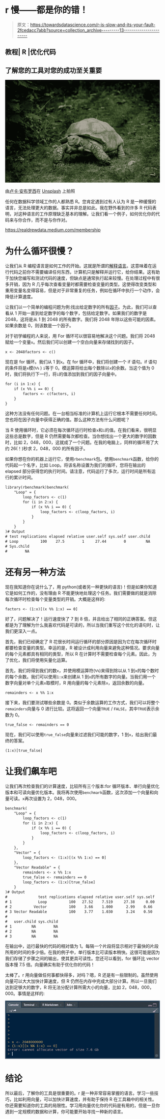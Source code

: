 # r 慢——都是你的错！

> 原文：<https://towardsdatascience.com/r-is-slow-and-its-your-fault-2fcedacc7abb?source=collection_archive---------13----------------------->

## 教程| R |优化代码

## 了解您的工具对您的成功至关重要

![](img/43c6196448b0fc63c45b996cef395ab1.png)

由[卢卡·安布罗西](https://unsplash.com/@lucambro?utm_source=medium&utm_medium=referral)在 [Unsplash](https://unsplash.com?utm_source=medium&utm_medium=referral) 上拍照

任何在数据科学领域工作的人都熟悉 R。您肯定遇到过有人认为 R 是一种缓慢的语言，无法处理更大的数据。事实并非总是如此。我在野外看到的许多 R 代码表明，对这种语言的工作原理缺乏基本的理解。让我们看一个例子，如何优化你的代码来与你合作，而不是与你作对。

<https://realdrewdata.medium.com/membership>  

# 为什么循环很慢？

让我们从 R 编程语言是如何工作的开始。这就是所谓的[解释语言](https://www.geeksforgeeks.org/difference-between-compiled-and-interpreted-language/)。这意味着在运行代码之前你不需要编译任何东西，计算机只是解释并运行它，给你结果。这有助于加快您编写和测试代码的速度，但缺点是通常执行起来较慢。在处理过程中有很多开销，因为 R 几乎每次查看变量时都需要检查变量的类型。这使得改变类型和重用变量名变得容易，但是对于非常重复的任务，例如在循环中执行一个动作，会降低计算速度。

让我们以一个简单的编程问题为例:找出给定数字的所有[因子](https://www.cuemath.com/numbers/factors/)。为此，我们可以查看从 1 开始一直到给定数字的每个数字，包括给定数字。如果我们的数字是 2048，这将是从 1 到 2048 的所有数字。我们将 2048 年除以这些可能的因素。如果余数是 0，则该数是一个因子。

对于初学编程的人来说，用 For 循环可以很容易地解决这个问题。我们将 2048 赋给一个变量`x`。然后我们可以创建一个空白向量来存储找到的因子。

```
x <- 2048factors <- c()
```

现在是 for 循环。我们从 1 到`x`。在 for 循环中，我们将创建一个 if 语句。if 语句的条件将是`x`模(`%%` ) `i`等于 0。模运算将给出每个数除以`x`的余数。当这个值为 0 时，我们将执行下一行，将`i`的值添加到我们的因子向量中。

```
for (i in 1:x) {
    if (x %% i == 0) {
        factors <- c(factors, i)
    }
}
```

这种方法没有任何问题。在一台相当标准的计算机上运行它根本不需要任何时间。您也将在因子向量中获得正确的值。那么这种方法有什么问题呢？

当 R 使用循环时，它必须在每次循环运行时检查`x`和`i`的值。在我们看来，很明显这些总是数字，但是 R 仍然需要每次都检查。当你想找出一个更大的数字的因数时，比如 2，048，000，这就成了一个问题。在我的电脑上，同样的循环用了大约 26(！)秒求 2，048，000 的所有因子。

如果你想在你的机器上运行它，使用`rbenchmark`包。使用`benchmark`函数，给你的代码起一个名字，比如 Loop。将该名称设置为我们的循环，您将在输出的 elapsed 部分获得您的执行时间。请注意，代码运行了多次，运行时间是所有运行的累计时间。

```
library(rbenchmark)benchmark(
    "Loop" = {
        loop_factors <- c(1)
        for (i in 2:x) {
            if (x %% i == 0) {
                loop_factors <- c(loop_factors, i)
            }
        }
    }
)# Output
# test replications elapsed relative user.self sys.self user.child
# Loop          100    27.5        1     27.44        0         NA
# Sys.child
#        NA
```

# 还有另一种方法

现在我知道你在说什么了，用 python(或者另一种更快的语言)！但是如果你知道它是如何工作的，没有理由 R 不能更快地处理这个任务。我们需要做的就是消除每次循环时检查每个变量类型的开销。大概是这样的:

```
factors <- (1:x)[(x %% 1:x) == 0]
```

好了，问题解决了！运行速度快了 7 到 8 倍，并且给出了相同的正确答案。但这都是为了理解为什么我喜欢代码是可读的，所以当我们重写这个优化的语句时，让我们更深入一点。

首先，我们已经确定了 R 花很长时间运行循环的部分原因是因为它在每次循环时都要检查变量的类型。幸运的是，R 被设计成利用向量来避免这种情况。要求向量的每个元素都具有相同的类型，所以 R 在计算时不需要检查每个元素。因此，为了优化，我们将使用矢量化运算。

</storing-data-r-data-structures-717245c6bab8>  

首先，我们将得到我们的数`x`，并使用模运算符(`%%`)来得到除以从 1 到`x`的每个数时的每个余数。我们可以使用`1:x`来创建从 1 到`x`的所有数字的向量。当我们用一个数字向量对单个元素`x`取模时，R 用向量的每个元素除`x`，返回余数的向量。

```
remainders <- x %% 1:x
```

接下来，我们要测试哪些余数是 0。类似于余数运算的工作方式，我们可以将整个`remainders`向量与 0 进行比较。这将返回一个向量`TRUE` / `FALSE`，其中`TRUE`表示余数为 0。

```
true_false <- remainders == 0
```

现在，我们可以使用`true_false`向量来过滤我们可能的数字，1 到`x`，给出我们最终的答案。

```
(1:x)[true_false]
```

# 让我们飙车吧

让我们再次检查我们的计算速度，比较所有三个版本:for 循环版本、单行向量优化版本和可读向量优化版本。我将再次使用`benchmark`函数，这次添加一个向量和向量可读。`x`再次设置为 2，048，000。

```
benchmark(
    "Loop" = {
        loop_factors <- c(1)
        for (i in 2:x) {
            if (x %% i == 0) {
                loop_factors <- c(loop_factors, i)
            }
        }
    },
    "Vector" = {
        loop_factors <- (1:x)[(x %% 1:x) == 0]
    },
    "Vector Readable" = {
        remainders <- x %% 1:x
        true_false <- remainders == 0
        loop_factors <- (1:x)[true_false]
    }
)# Output
#              test replications elapsed relative user.self sys.self
# 1            Loop          100   27.52    7.519     27.38     0.00
# 2          Vector          100    3.66    1.000      2.99    0.66
# 3 Vector Readable          100    3.77    1.030      3.24    0.50
#
#   user.child sys.child
# 1         NA        NA
# 2         NA        NA
# 3         NA        NA
```

在输出中，运行最快的代码的相对值为 1。每隔一个片段将显示相对于最快的片段所用的时间的多少倍。在我的例子中，单行版本比可读版本稍快。这很可能是因为我们存储了步骤之间的输出，使其更具可读性。您还可以看到，for 循环比 vector 版本慢 7.5 倍。向量确实有助于优化你的代码！

太棒了。r 用向量做任何事都快得多，对吗？嗯，R 还是有一些限制的。虽然使用向量可以大大加快计算速度，但 R 仍然在内存中完成大部分计算。所以一旦我们达到足够大的数字，R 将无法分配计算所需大小的向量，比如 2，048，000，000。事情是这样的:

![](img/6f961542994f48801ed51c11351bc023.png)

# 结论

所以最后，了解你的工具是很重要的。r 是一种非常容易掌握的语言。学习一些技巧，比如利用向量，可以加快计算速度，并有助于保持 R 在工具箱中的相关性。你还需要知道你的工具的局限性。学习用向量优化你的代码是有用的，但是一旦你遇到一定规模的数据和计算，你可能要开始寻找一种新的语言。